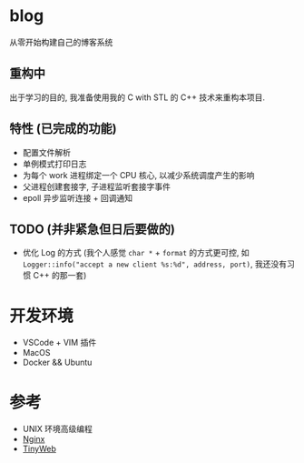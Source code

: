 # blog

从零开始构建自己的博客系统

## 重构中

出于学习的目的, 我准备使用我的 C with STL 的 C++ 技术来重构本项目.

## 特性 (已完成的功能)

- 配置文件解析
- 单例模式打印日志
- 为每个 work 进程绑定一个 CPU 核心, 以减少系统调度产生的影响
- 父进程创建套接字, 子进程监听套接字事件
- epoll 异步监听连接 + 回调通知

## TODO (并非紧急但日后要做的)

- 优化 Log 的方式 (我个人感觉 `char *` + `format` 的方式更可控, 如 `Logger::info("accept a new client %s:%d", address, port)`, 我还没有习惯 C++ 的那一套)

# 开发环境

- VSCode + VIM 插件
- MacOS
- Docker && Ubuntu

# 参考

- UNIX 环境高级编程
- [Nginx](http://nginx.org/)
- [TinyWeb](https://github.com/GeneralSandman/TinyWeb)